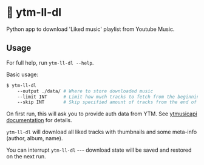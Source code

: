 # 💽 ytm-ll-dl

Python app to download 'Liked music' playlist from Youtube Music.

## Usage

For full help, run `ytm-ll-dl --help`.

Basic usage:
```sh
$ ytm-ll-dl
    --output ./data/ # Where to store downloaded music
    --limit INT      # Limit how much tracks to fetch from the beginning of playlist
    --skip INT       # Skip specified amount of tracks from the end of playlist
```

On first run, this will ask you to provide auth data from YTM.
See [ytmusicapi documentation](https://ytmusicapi.readthedocs.io/en/latest/setup.html#copy-authentication-headers)
for details.

`ytm-ll-dl` will download all liked tracks with thumbnails and some meta-info
(author, album, name).

You can interrupt `ytm-ll-dl` --- download state will be saved and restored on the next run.
